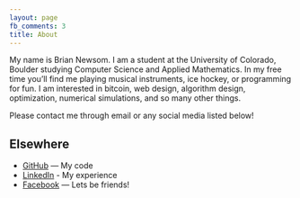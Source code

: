 ```yaml
---
layout: page
fb_comments: 3
title: About
---
```


My name is Brian Newsom.  I am a student at the University of Colorado, Boulder studying Computer Science and Applied Mathematics.
In my free time you’ll find me playing musical instruments, ice hockey, or programming for fun.
I am interested in bitcoin, web design, algorithm design, optimization, numerical simulations, and so many other things.

Please contact me through email or any social media listed below!

## Elsewhere

- [GitHub](https://github.com/BrianNewsom) — My code
- [LinkedIn](https://linkedin.com/pub/brian-newsom) - My experience
- [Facebook](http://www.facebook.com/Brian.Newsom) — Lets be friends!
